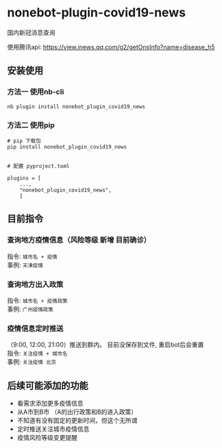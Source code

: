 # nonebot-plugin-covid19-news
国内新冠消息查询

使用腾讯api: 
https://view.inews.qq.com/g2/getOnsInfo?name=disease_h5

## 安装使用
### 方法一 使用nb-cli
```
nb plugin install nonebot_plugin_covid19_news
```

### 方法二 使用pip
```
# pip 下载包
pip install nonebot_plugin_covid19_news


# 配置 pyproject.toml

plugins = [
    ...,
    "nonebot_plugin_covid19_news",
    ]

```


## 目前指令

### 查询地方疫情信息（风险等级 新增 目前确诊） 
指令: `城市名 + 疫情`  
事例: `天津疫情` 


### 查询地方出入政策  
指令: `城市名 + 疫情政策`  
事例: `广州疫情政策`

###  疫情信息定时推送
（9:00, 12:00, 21:00）推送到群内。 目前没保存到文件, 重启bot后会重置  
指令: `关注疫情 + 城市名`  
事例: `关注疫情 北京`



## 后续可能添加的功能
- 看需求添加更多疫情信息
- 从A市到B市 （A的出行政策和B的进入政策）
- 不知道有没有固定的更新时间，但这个无所谓
- 定时推送关注城市疫情信息
- 疫情风险等级变更提醒